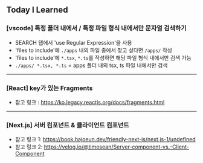 ## Today I Learned

### [vscode] 특정 폴더 내에서 / 특정 파일 형식 내에서만 문자열 검색하기

- SEARCH 탭에서 'use Regular Expression'을 사용
- 'files to include'에 `./apps` 내의 파일 중에서 찾고 싶다면 `/apps/` 작성
- 'files to include'에 `*.tsx`, `*.ts`를 작성하면 해당 파일 형식 내에서만 검색 가능
- `./apps/ *.tsx, *.ts` = apps 폴더 내의 tsx, ts 파일 내에서만 검색

---

### [React] key가 있는 Fragments

- 참고 링크 : https://ko.legacy.reactjs.org/docs/fragments.html

---

### [Next.js] 서버 컴포넌트 & 클라이언트 컴포넌트

- 참고 링크 1: https://book.hajoeun.dev/friendly-next-js/next.js-1/undefined
- 참고 링크 2: https://velog.io/@timosean/Server-component-vs.-Client-Component
